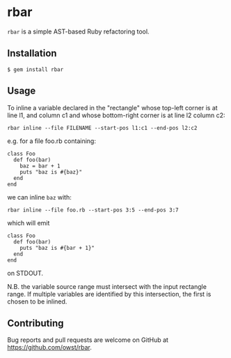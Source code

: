 # rbar

`rbar` is a simple AST-based Ruby refactoring tool.

## Installation

    $ gem install rbar

## Usage

  To inline a variable declared in the "rectangle" whose top-left corner is at
  line l1, and column c1 and whose bottom-right corner is at line l2 column c2:

    rbar inline --file FILENAME --start-pos l1:c1 --end-pos l2:c2

  e.g. for a file foo.rb containing:

    class Foo
      def foo(bar)
        baz = bar + 1
        puts "baz is #{baz}"
      end
    end

  we can inline `baz` with:

    rbar inline --file foo.rb --start-pos 3:5 --end-pos 3:7

  which will emit

    class Foo
      def foo(bar)
        puts "baz is #{bar + 1}"
      end
    end

  on STDOUT.

  N.B. the variable source range must intersect with the input rectangle
  range. If multiple variables are identified by this intersection, the first
  is chosen to be inlined.

## Contributing

Bug reports and pull requests are welcome on GitHub at https://github.com/owst/rbar.
